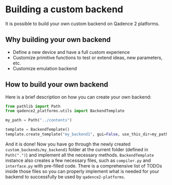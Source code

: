 # Building a custom backend

It is possible to build your own custom backend on Qadence 2 platforms.

## Why building your own backend

- Define a new device and have a full custom experience
- Customize primitive functions to test or extend ideas, new parameters, etc.
- Customize emulation backend

## How to build your own backend

Here is a brief description on how you can create your own backend:

```python
from pathlib import Path
from qadence2_platforms.utils import BackendTemplate

my_path = Path("../contents")

template = BackendTemplate()
template.create_template("my_backend1", gui=False, use_this_dir=my_path)
```

And it is done! Now you have go through the newly created `custom_backends/my_backend1` folder at the current folder (defined in `Path(".")`) and implement all the necessary methods. `BackendTemplate` instance also creates a few necessary files, such as `compiler.py` and `interface.py` with pre-filled code. There is a comprehensive list of TODOs inside those files so you can properly implement what is needed for your backend to successfully be used by `qadence2-platforms`.
